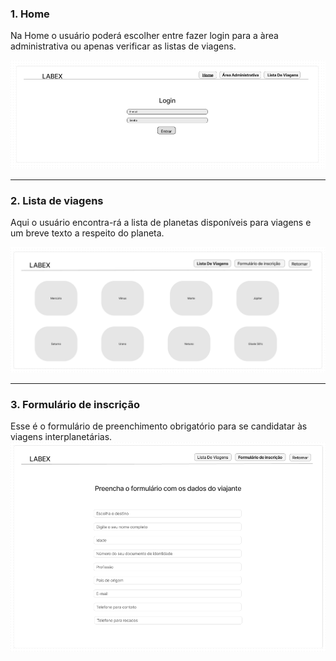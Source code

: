 
### **1. Home**

Na Home o usuário poderá escolher entre fazer login para a àrea administrativa ou apenas verificar as listas de viagens.

![](2022-08-09-18-38-38.png)<hr>

### **2. Lista de viagens**
Aqui o usuário encontra-rá a lista de planetas disponíveis para viagens e um breve texto a respeito do planeta.

![](2022-08-09-19-35-58.png)<hr>

### **3. Formulário de inscrição**
Esse é o formulário de preenchimento obrigatório para se candidatar às viagens interplanetárias.
![](2022-08-09-20-03-10.png)
